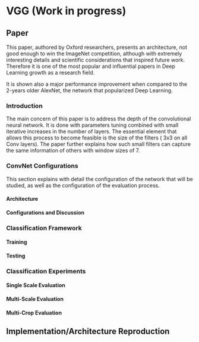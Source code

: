 # VGG (Work in progress)

## Paper 

This paper, authored by Oxford researchers, presents an architecture, not good enough to win the ImageNet competition, 
although with extremely interesting details and scientific considerations that inspired future work. Therefore it is 
one of the most popular and influential papers in Deep Learning growth as a research field.

It is shown also a major performance improvement when compared to the 2-years older AlexNet, the network that 
popularized Deep Learning.

### Introduction 

The main concern of this paper is to address the depth of the convolutional neural network. It is done with parameters tuning combined with small iterative increases in the number of layers. The essential element that allows this process to become feasible is the size of the filters ( 3x3 on all Conv layers). The paper further explains how such small filters can capture the same information of others with window sizes of 7. 


### ConvNet Configurations 

This section explains with detail the configuration of the network that will be studied, as well as the configuration of the evaluation process. 

#### Architecture



#### Configurations and Discussion 

### Classification Framework 

#### Training

#### Testing 

### Classification Experiments 

#### Single Scale Evaluation 

#### Multi-Scale Evaluation

#### Multi-Crop Evaluation 


## Implementation/Architecture Reproduction 

